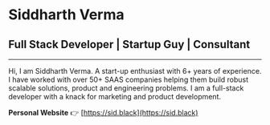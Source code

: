 # Siddharth Verma
## Full Stack Developer | Startup Guy | Consultant
****
Hi, I am Siddharth Verma. A start-up enthusiast with 6+ years of experience. I have worked with over 50+ SAAS companies helping them build robust scalable solutions, product and engineering problems. I am a full-stack developer with a knack for marketing and product development.

**Personal Website** 👉 [https://sid.black](https://sid.black)
